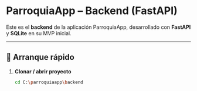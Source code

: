 # ParroquiaApp – Backend (FastAPI)

Este es el **backend** de la aplicación ParroquiaApp, desarrollado con **FastAPI** y **SQLite** en su MVP inicial.

---

## 🚀 Arranque rápido

1. **Clonar / abrir proyecto**
   ```bash
   cd C:\parroquiaapp\backend

